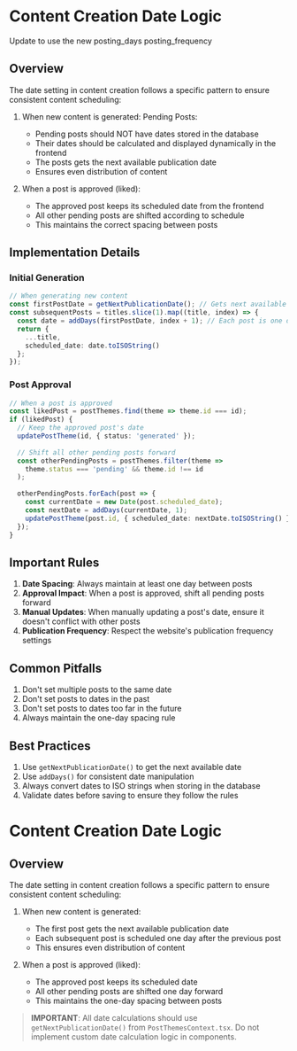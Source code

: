 # Content Creation Date Logic

Update to use the new posting_days
posting_frequency


## Overview
The date setting in content creation follows a specific pattern to ensure consistent content scheduling:


1. When new content is generated: Pending Posts:
   - Pending posts should NOT have dates stored in the database
   - Their dates should be calculated and displayed dynamically in the frontend
   - The posts gets the next available publication date
   - Ensures even distribution of content

2. When a post is approved (liked):
   - The approved post keeps its scheduled date from the frontend
   - All other pending posts are shifted according to schedule
   - This maintains the correct spacing between posts

## Implementation Details

### Initial Generation
```typescript
// When generating new content
const firstPostDate = getNextPublicationDate(); // Gets next available date
const subsequentPosts = titles.slice(1).map((title, index) => {
  const date = addDays(firstPostDate, index + 1); // Each post is one day after the previous
  return {
    ...title,
    scheduled_date: date.toISOString()
  };
});
```

### Post Approval
```typescript
// When a post is approved
const likedPost = postThemes.find(theme => theme.id === id);
if (likedPost) {
  // Keep the approved post's date
  updatePostTheme(id, { status: 'generated' });
  
  // Shift all other pending posts forward
  const otherPendingPosts = postThemes.filter(theme => 
    theme.status === 'pending' && theme.id !== id
  );
  
  otherPendingPosts.forEach(post => {
    const currentDate = new Date(post.scheduled_date);
    const nextDate = addDays(currentDate, 1);
    updatePostTheme(post.id, { scheduled_date: nextDate.toISOString() });
  });
}
```

## Important Rules

1. **Date Spacing**: Always maintain at least one day between posts
2. **Approval Impact**: When a post is approved, shift all pending posts forward
3. **Manual Updates**: When manually updating a post's date, ensure it doesn't conflict with other posts
4. **Publication Frequency**: Respect the website's publication frequency settings

## Common Pitfalls

1. Don't set multiple posts to the same date
2. Don't set posts to dates in the past
3. Don't set posts to dates too far in the future
4. Always maintain the one-day spacing rule

## Best Practices

1. Use `getNextPublicationDate()` to get the next available date
2. Use `addDays()` for consistent date manipulation
3. Always convert dates to ISO strings when storing in the database
4. Validate dates before saving to ensure they follow the rules 


# Content Creation Date Logic

## Overview
The date setting in content creation follows a specific pattern to ensure consistent content scheduling:

1. When new content is generated:
   - The first post gets the next available publication date
   - Each subsequent post is scheduled one day after the previous post
   - This ensures even distribution of content

2. When a post is approved (liked):
   - The approved post keeps its scheduled date
   - All other pending posts are shifted one day forward
   - This maintains the one-day spacing between posts

> **IMPORTANT**: All date calculations should use `getNextPublicationDate()` from `PostThemesContext.tsx`. Do not implement custom date calculation logic in components.
